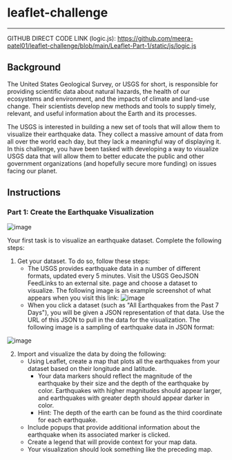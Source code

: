 # leaflet-challenge
--------------------------
GITHUB DIRECT CODE LINK (logic.js): https://github.com/meera-patel01/leaflet-challenge/blob/main/Leaflet-Part-1/static/js/logic.js

## Background
The United States Geological Survey, or USGS for short, is responsible for providing scientific data about natural hazards, the health of our ecosystems and environment, and the impacts of climate and land-use change. Their scientists develop new methods and tools to supply timely, relevant, and useful information about the Earth and its processes.

The USGS is interested in building a new set of tools that will allow them to visualize their earthquake data. They collect a massive amount of data from all over the world each day, but they lack a meaningful way of displaying it. In this challenge, you have been tasked with developing a way to visualize USGS data that will allow them to better educate the public and other government organizations (and hopefully secure more funding) on issues facing our planet.

## Instructions

### Part 1: Create the Earthquake Visualization
![image](https://github.com/meera-patel01/leaflet-challenge/assets/80857225/5039e7e5-1fa5-4a92-9993-fcaeea47e7e6)

Your first task is to visualize an earthquake dataset. Complete the following steps:
1. Get your dataset. To do so, follow these steps:
    - The USGS provides earthquake data in a number of different formats, updated every 5 minutes. Visit the USGS GeoJSON FeedLinks to an external site. page and choose a dataset to visualize. The following image is an example screenshot of what appears when you visit this link:
![image](https://github.com/meera-patel01/leaflet-challenge/assets/80857225/e6d72f08-cb61-4d31-96dc-abf9283ca4e1)
    - When you click a dataset (such as "All Earthquakes from the Past 7 Days"), you will be given a JSON representation of that data. Use the URL of this JSON to pull in the data for the visualization. The following image is a sampling of earthquake data in JSON format:

![image](https://github.com/meera-patel01/leaflet-challenge/assets/80857225/12b8299b-a322-48a1-9b94-b786db0ea4d6)

2. Import and visualize the data by doing the following:
    - Using Leaflet, create a map that plots all the earthquakes from your dataset based on their longitude and latitude.
        - Your data markers should reflect the magnitude of the earthquake by their size and the depth of the earthquake by color. Earthquakes with higher magnitudes should appear larger, and earthquakes with greater depth should appear darker in color.
        - Hint: The depth of the earth can be found as the third coordinate for each earthquake.
    - Include popups that provide additional information about the earthquake when its associated marker is clicked.
    - Create a legend that will provide context for your map data.
    - Your visualization should look something like the preceding map.


